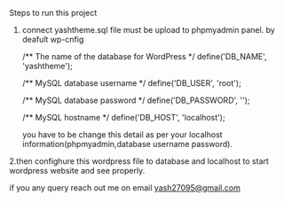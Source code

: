 Steps to run this project 

1. connect yashtheme.sql file must be upload to phpmyadmin panel.
	by deafult wp-cnfig 

	/** The name of the database for WordPress */
	define('DB_NAME', 'yashtheme');

	/** MySQL database username */
	define('DB_USER', 'root');

	/** MySQL database password */
	define('DB_PASSWORD', '');

	/** MySQL hostname */
	define('DB_HOST', 'localhost');

	you have to be change this detail as per your localhost information(phpmyadmin,database username password).

2.then confighure this wordpress file to database and localhost to start wordpress website and see properly.


if you any query reach out me on email yash27095@gmail.com


